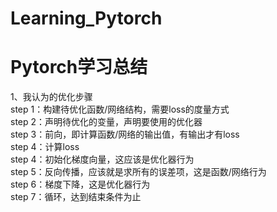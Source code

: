 # Learning_Pytorch

# Pytorch学习总结

1、我认为的优化步骤  
step 1：构建待优化函数/网络结构，需要loss的度量方式  
step 2：声明待优化的变量，声明要使用的优化器  
step 3：前向，即计算函数/网络的输出值，有输出才有loss  
step 4：计算loss  
step 4：初始化梯度向量，这应该是优化器行为  
step 5：反向传播，应该就是求所有的误差项，这是函数/网络行为  
step 6：梯度下降，这是优化器行为  
step 7：循环，达到结束条件为止  
